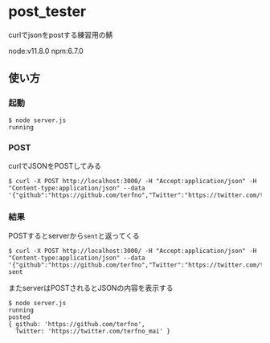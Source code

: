 # post_tester
curlでjsonをpostする練習用の鯖

node:v11.8.0
npm:6.7.0

## 使い方
### 起動
```
$ node server.js
running

```

### POST
curlでJSONをPOSTしてみる
```
$ curl -X POST http://localhost:3000/ -H "Accept:application/json" -H "Content-type:application/json" --data '{"github":"https://github.com/terfno","Twitter":"https://twitter.com/terfno_mai"}'

```

### 結果
POSTするとserverから`sent`と返ってくる
```
$ curl -X POST http://localhost:3000/ -H "Accept:application/json" -H "Content-type:application/json" --data '{"github":"https://github.com/terfno","Twitter":"https://twitter.com/terfno_mai"}'
sent

```
またserverはPOSTされるとJSONの内容を表示する
```
$ node server.js 
running
posted
{ github: 'https://github.com/terfno',
  Twitter: 'https://twitter.com/terfno_mai' }
```

